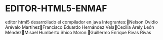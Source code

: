 # EDITOR-HTML5-ENMAF
editor html5 desarrollado el compilador en java
Integrantes:Nelson Ovidio Arévalo MartínezFrancisco Eduardo Hernández VelaCecilia Arely León MéndezMisael Humberto Shico Moron Guillermo Enrique Rivas Rivas
